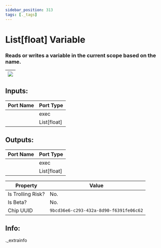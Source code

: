 ```yaml
---
sidebar_position: 313
tags: [._tags]
---
```


# List[float] Variable


### Reads or writes a variable in the current scope based on the name.

| ![](https://images-ext-2.discordapp.net/external/MPmIaQzlEPmgGWlgi-WxBBXt0Bjv_zWPkg1y1f_sy3s/https/www.recroomcircuits.com/image/circuit/absolute-value?width=206&height=108) |
|-----|

## Inputs:
| Port Name | Port Type |
|-----------|-----------|
|  | exec |
|  | List[float] |

## Outputs:
| Port Name | Port Type |
|-----------|-----------|
|  | exec |
|  | List[float] | 

| Property  | Value |
|-------------------|-----------|
| Is Trolling Risk? | No. |
| Is Beta? | No. |
| Chip UUID | `9bcd36e6-c293-432a-8d90-f6391fe06c62` |

## Info:
._extrainfo